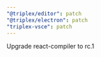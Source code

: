 ```yaml
---
"@triplex/editor": patch
"@triplex/electron": patch
"triplex-vsce": patch
---
```


Upgrade react-compiler to rc.1
